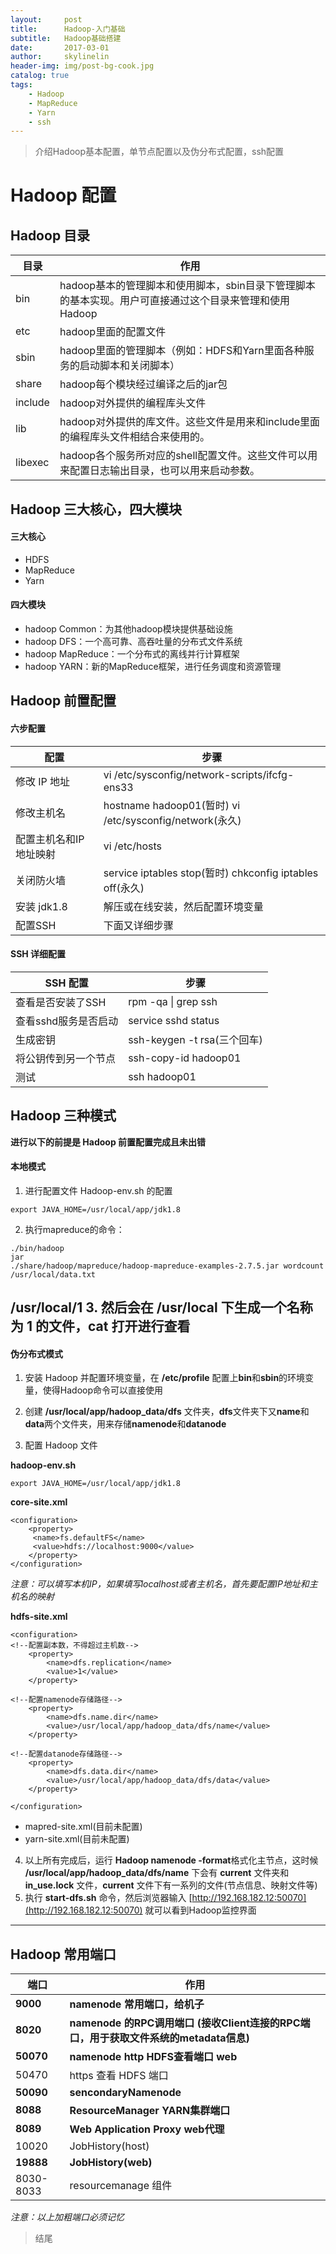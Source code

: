 ```yaml
---
layout:     post
title:      Hadoop-入门基础
subtitle:   Hadoop基础搭建
date:       2017-03-01
author:     skylinelin
header-img: img/post-bg-cook.jpg
catalog: true
tags:
    - Hadoop
    - MapReduce
    - Yarn
    - ssh
---
```


> 介绍Hadoop基本配置，单节点配置以及伪分布式配置，ssh配置

# Hadoop 配置

## Hadoop 目录

目录 | 作用
---|---
bin   | hadoop基本的管理脚本和使用脚本，sbin目录下管理脚本的基本实现。用户可直接通过这个目录来管理和使用Hadoop
etc   | hadoop里面的配置文件
sbin | hadoop里面的管理脚本（例如：HDFS和Yarn里面各种服务的启动脚本和关闭脚本）
share   | hadoop每个模块经过编译之后的jar包
include   | hadoop对外提供的编程库头文件
lib | hadoop对外提供的库文件。这些文件是用来和include里面的编程库头文件相结合来使用的。
libexec   | hadoop各个服务所对应的shell配置文件。这些文件可以用来配置日志输出目录，也可以用来启动参数。

## Hadoop 三大核心，四大模块

#### 三大核心
 - HDFS
 - MapReduce
 - Yarn

#### 四大模块
 - hadoop Common：为其他hadoop模块提供基础设施
 - hadoop DFS：一个高可靠、高吞吐量的分布式文件系统
 - hadoop MapReduce：一个分布式的离线并行计算框架
 - hadoop YARN：新的MapReduce框架，进行任务调度和资源管理

## Hadoop 前置配置

#### 六步配置
配置 | 步骤
---|---
修改 IP 地址 | vi /etc/sysconfig/network-scripts/ifcfg-ens33
修改主机名 | hostname hadoop01(暂时) vi /etc/sysconfig/network(永久)
配置主机名和IP地址映射 | vi /etc/hosts
关闭防火墙 | service iptables stop(暂时)  chkconfig iptables off(永久)
安装 jdk1.8 | 解压或在线安装，然后配置环境变量
配置SSH| 下面又详细步骤

#### SSH 详细配置

SSH 配置 | 步骤
---|---
查看是否安装了SSH | rpm -qa \| grep ssh
查看sshd服务是否启动 | service sshd status
生成密钥 | ssh-keygen -t rsa(三个回车)
将公钥传到另一个节点 | ssh-copy-id hadoop01
测试 | ssh hadoop01

## Hadoop 三种模式

**进行以下的前提是 Hadoop 前置配置完成且未出错**

#### 本地模式

 1. 进行配置文件 Hadoop-env.sh 的配置  

```
export JAVA_HOME=/usr/local/app/jdk1.8
```

 2. 执行mapreduce的命令：

```
./bin/hadoop     
jar   
./share/hadoop/mapreduce/hadoop-mapreduce-examples-2.7.5.jar wordcount   
/usr/local/data.txt
```
 
**/usr/local/1**
 3. 然后会在 **/usr/local** 下生成一个名称为 **1** 的文件，cat 打开进行查看
---

#### 伪分布式模式

 1. 安装 Hadoop 并配置环境变量，在 **/etc/profile** 配置上**bin**和**sbin**的环境变量，使得Hadoop命令可以直接使用

 2. 创建 **/usr/local/app/hadoop_data/dfs** 文件夹，**dfs**文件夹下又**name**和**data**两个文件夹，用来存储**namenode**和**datanode**

 3. 配置 Hadoop 文件   

 **hadoop-env.sh**  

```
export JAVA_HOME=/usr/local/app/jdk1.8
```

 **core-site.xml**

```
<configuration>
	<property>
	 <name>fs.defaultFS</name>
	 <value>hdfs://localhost:9000</value>
	</property>
</configuration>
```
*注意：可以填写本机IP，如果填写localhost或者主机名，首先要配置IP地址和主机名的映射*  

 **hdfs-site.xml**

```
<configuration>
<!--配置副本数，不得超过主机数-->
	<property>
	    <name>dfs.replication</name>
	    <value>1</value>
	</property>

<!--配置namenode存储路径-->
	<property>
        <name>dfs.name.dir</name>
        <value>/usr/local/app/hadoop_data/dfs/name</value>
    </property>

<!--配置datanode存储路径-->
	<property>
        <name>dfs.data.dir</name>
        <value>/usr/local/app/hadoop_data/dfs/data</value>
    </property>

</configuration>
```


 - mapred-site.xml(目前未配置)
 - yarn-site.xml(目前未配置)

 4. 以上所有完成后，运行 **Hadoop namenode -format**格式化主节点，这时候 **/usr/local/app/hadoop_data/dfs/name** 下会有 **current** 文件夹和 **in_use.lock** 文件，**current** 文件下有一系列的文件(节点信息、映射文件等)
 5. 执行 **start-dfs.sh** 命令，然后浏览器输入 [http://192.168.182.12:50070](http://192.168.182.12:50070) 就可以看到Hadoop监控界面
---

## Hadoop 常用端口


端口 | 作用
---|---
**9000** | **namenode 常用端口，给机子**
**8020** | **namenode 的RPC调用端口 (接收Client连接的RPC端口，用于获取文件系统的metadata信息)**
**50070** | **namenode http HDFS查看端口 web**
50470 | https 查看 HDFS 端口
**50090** | **sencondaryNamenode**
**8088** | **ResourceManager YARN集群端口**
**8089** | **Web Application Proxy web代理**
10020 | JobHistory(host)
**19888** | **JobHistory(web)**
8030-8033 | resourcemanage 组件

*注意：以上加粗端口必须记忆*

> 结尾





